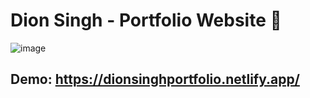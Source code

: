 # Dion Singh - Portfolio Website 🚀

![image](https://user-images.githubusercontent.com/55777067/178392920-6595a7e2-da62-44de-800d-050795f133fb.png)

## Demo: https://dionsinghportfolio.netlify.app/
